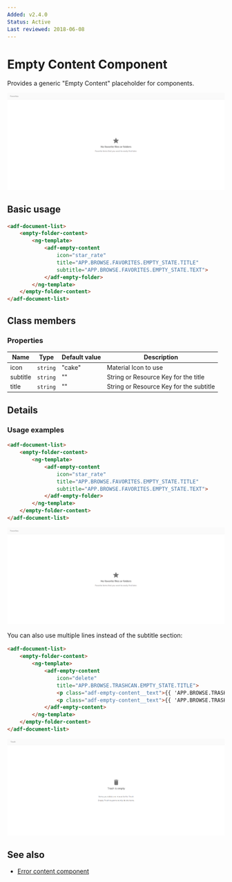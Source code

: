 ```yaml
---
Added: v2.4.0
Status: Active
Last reviewed: 2018-06-08
---
```


# Empty Content Component

Provides a generic "Empty Content" placeholder for components.

![Favorites screen](../docassets/images/empty-content-favorites.png)

## Basic usage

```html
<adf-document-list>
    <empty-folder-content>
        <ng-template>
            <adf-empty-content
                icon="star_rate"
                title="APP.BROWSE.FAVORITES.EMPTY_STATE.TITLE"
                subtitle="APP.BROWSE.FAVORITES.EMPTY_STATE.TEXT">
            </adf-empty-folder>
        </ng-template>
    </empty-folder-content>
</adf-document-list>
```

## Class members

### Properties

| Name | Type | Default value | Description |
| ---- | ---- | ------------- | ----------- |
| icon | `string` | "cake" | Material Icon to use |
| subtitle | `string` | "" | String or Resource Key for the title |
| title | `string` | "" | String or Resource Key for the subtitle |

## Details

### Usage examples

```html
<adf-document-list>
    <empty-folder-content>
        <ng-template>
            <adf-empty-content
                icon="star_rate"
                title="APP.BROWSE.FAVORITES.EMPTY_STATE.TITLE"
                subtitle="APP.BROWSE.FAVORITES.EMPTY_STATE.TEXT">
            </adf-empty-folder>
        </ng-template>
    </empty-folder-content>
</adf-document-list>
```

![Favorites screen](../docassets/images/empty-content-favorites.png)

You can also use multiple lines instead of the subtitle section:

```html
<adf-document-list>
    <empty-folder-content>
        <ng-template>
            <adf-empty-content
                icon="delete"
                title="APP.BROWSE.TRASHCAN.EMPTY_STATE.TITLE">
                <p class="adf-empty-content__text">{{ 'APP.BROWSE.TRASHCAN.EMPTY_STATE.FIRST_TEXT' | translate }}</p>
                <p class="adf-empty-content__text">{{ 'APP.BROWSE.TRASHCAN.EMPTY_STATE.SECOND_TEXT' | translate }}</p>
            </adf-empty-content>
        </ng-template>
    </empty-folder-content>
</adf-document-list>
```

![Trashcan screen](../docassets/images/empty-content-trashcan.png)

## See also

-   [Error content component](error-content.component.md)

